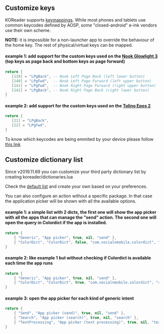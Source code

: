 ## Customize keys

KOReader supports [keymappings](https://github.com/koreader/koreader/wiki/Keymapping). While most phones and tablets use common keycodes defined by AOSP, some "closed-android" e-ink vendors use their own scheme.

**NOTE:** it is impossible for a non-launcher app to override the behaviour of the home key. The rest of physical/virtual keys can be mapped.

#### example 1: add support for the custom keys used on the [Nook Glowlight 3](https://www.mobileread.com/forums/showpost.php?p=3922840&postcount=23) (top keys as page back and bottom keys as page forward)

```lua
return {
   [139] = "LPgBack", -- Nook Left Page Back (left lower button)
   [140] = "LPgFwd",  -- Nook Left Page Forward (left upper button)
   [141] = "LPgFwd",  -- Nook Right Page Forward (right upper button)
   [142] = "LPgBack", -- Nook Right Page Back (right lower button)
}
```

#### example 2: add support for the custom keys used on the [Tolino Epos 2](https://github.com/koreader/koreader/issues/5761#issuecomment-573358732)

```lua
return {
   [21] = "LPgBack",
   [22] = "LPgFwd",
}
```

To know which keycodes are being emmited by your device please follow [this link](https://github.com/koreader/koreader/issues/5761#issuecomment-573345775)


## Customize dictionary list

Since v2019.11.69 you can customize your third party dictionary list by creating koreader/dictionaries.lua

Check the [default list](https://github.com/koreader/koreader/blob/master/frontend/device/android/dictionaries.lua#L8-L17) and create your own based on your preferences.

You can also configure an action without a specific package. In that case the application picker will be shown with all the available options.

#### example 1: a simple list with 2 dicts, the first one  will show the app picker with all the apps that can manage the "send" action. The second one will open the query in Colordict if the app is installed.

```lua
return {
    { "Generic", "App picker", true, nil, "send" },
    { "ColorDict", "ColorDict", false, "com.socialnmobile.colordict", "colordict" },
}
```

#### example 2: like example 1 but without checking if Colordict is available each time the app runs

```lua
return {
    { "Generic", "App picker", true, nil, "send" },
    { "ColorDict", "ColorDict", true, "com.socialnmobile.colordict", "colordict" },
}
```

#### example 3: open the app picker for each kind of generic intent

```lua
return {
    { "Send", "App picker (send)", true, nil, "send" },
    { "Search", "App picker (search)", true, nil, "search" },
    { "TextProcessing", "App picker (text processing)", true, nil, "text" },
}
```

